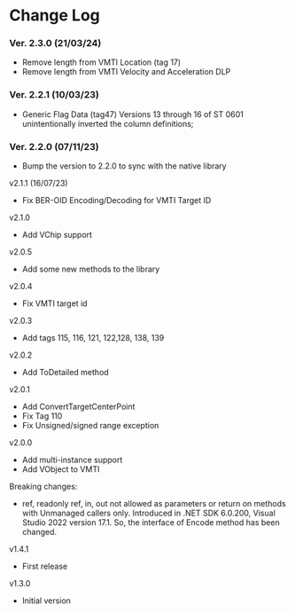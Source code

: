 Change Log
==========

### Ver. 2.3.0 (21/03/24)
- Remove length from VMTI Location (tag 17)
- Remove length from VMTI Velocity and Acceleration DLP 

### Ver. 2.2.1 (10/03/23)
- Generic Flag Data (tag47) Versions 13 through 16 of ST 0601 unintentionally inverted the column definitions; 

### Ver. 2.2.0 (07/11/23)
- Bump the version to 2.2.0 to sync with the native library

v2.1.1 (16/07/23)
- Fix BER-OID Encoding/Decoding for VMTI Target ID

v2.1.0
- Add VChip support

v2.0.5
- Add some new methods to the library

v2.0.4
- Fix VMTI target id

v2.0.3
- Add tags 115, 116, 121, 122,128, 138, 139

v2.0.2
- Add ToDetailed method

v2.0.1
- Add ConvertTargetCenterPoint
- Fix Tag 110
- Fix Unsigned/signed range exception

v2.0.0
- Add multi-instance support
- Add VObject to VMTI

Breaking changes:
- ref, readonly ref, in, out not allowed as parameters or return on methods with Unmanaged callers only. Introduced in .NET SDK 6.0.200, Visual Studio 2022 version 17.1. So, the interface of Encode method has been changed.

v1.4.1
- First release

v1.3.0
- Initial version